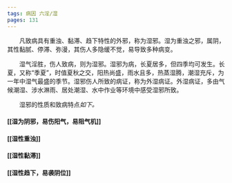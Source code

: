 ```yaml
---
tags: 病因 六淫/湿
pages: 131
---
```

&emsp;&emsp;凡致病具有重浊、黏滞、趋下特性的外邪，称为湿邪。湿为重浊之邪，属阴，其性黏腻、停滞、弥漫，其伤人多隐缓不觉，易导致多种病变。

&emsp;&emsp;湿气淫胜，伤人致病，则为湿邪。湿邪为病，长夏居多，但四季均可发生。长夏，又称“季夏”，时值夏秋之交，阳热尚盛，雨水且多，热蒸湿腾，潮湿充斥，为一年中湿气最盛的季节。湿邪伤人所致的病证，称为外湿病证。外湿病证，多由气候潮湿、涉水淋雨、居处潮湿、水中作业等环境中感受湿邪所致。

&emsp;&emsp;湿邪的性质和致病特点<dfn>如下。</dfn>
#### [[湿为阴邪，易伤阳气，易阻气机]]
#### [[湿性重浊]]
#### [[湿性黏滞]]
#### [[湿性趋下，易袭阴位]]
